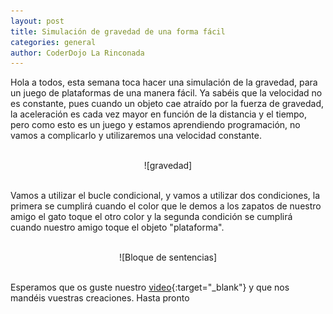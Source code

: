 ```yaml
---
layout: post
title: Simulación de gravedad de una forma fácil
categories: general
author: CoderDojo La Rinconada
---
```


Hola a todos, esta semana toca hacer una simulación de la gravedad, para un juego de plataformas de una manera fácil. Ya sabéis que la velocidad no es constante, pues cuando un objeto cae atraído por la fuerza de gravedad, la aceleración es cada vez mayor en función de la distancia y el tiempo, pero como esto es un juego y estamos aprendiendo programación, no vamos a complicarlo y utilizaremos una velocidad constante.

<br>
<span style="display:block;text-align:center">![gravedad]</span>
<br>


Vamos a utilizar el bucle condicional, y vamos a utilizar dos condiciones, la primera se cumplirá cuando el color que le demos a los zapatos de nuestro amigo el gato toque el otro color y la segunda condición se cumplirá cuando nuestro amigo toque el objeto "plataforma".


<br>
<span style="display:block;text-align:center">![Bloque de sentencias]</span>
<br>


Esperamos que os guste nuestro [video](https://youtu.be/0h7flavoLec){:target="_blank"} y que nos mandéis vuestras creaciones. Hasta pronto
 
[gravedad]:/images/gravedad.gif
[Bloque de sentencias]:/images/sentencias.png
[CoderDojo La Rinconada]: https://www.youtube.com/channel/UC7AelXV3QJB-nmJ_MZQudVQ






